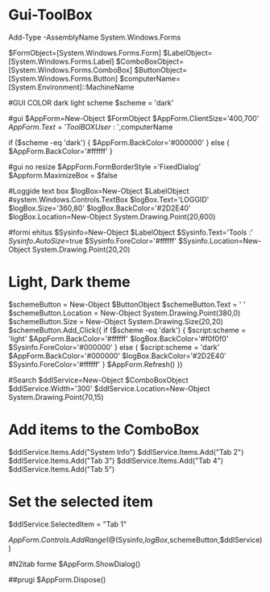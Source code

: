 # Gui-ToolBox

Add-Type -AssemblyName System.Windows.Forms

$FormObject=[System.Windows.Forms.Form]
$LabelObject=[System.Windows.Forms.Label]
$ComboBoxObject=[System.Windows.Forms.ComboBox]
$ButtonObject=[System.Windows.Forms.Button]
$computerName=[System.Environment]::MachineName

#GUI COLOR dark light scheme
$scheme = 'dark'

#gui
$AppForm=New-Object $FormObject
$AppForm.ClientSize='400,700'
$AppForm.Text='ToolBOX                                        User :',$computerName

if ($scheme -eq 'dark') {
    $AppForm.BackColor='#000000'
} else {
    $AppForm.BackColor='#ffffff'
}

#gui no resize
$AppForm.FormBorderStyle ='FixedDialog'
$Appform.MaximizeBox = $false

#Loggide text box
$logBox=New-Object $LabelObject #system.Windows.Controls.TextBox
$logBox.Text='LOGGID'
$logBox.Size='360,80'
$logBox.BackColor='#2D2E40'
$logBox.Location=New-Object System.Drawing.Point(20,600)

#formi ehitus
$Sysinfo=New-Object $LabelObject
$Sysinfo.Text='Tools :'
$Sysinfo.AutoSize=$true
$Sysinfo.ForeColor='#ffffff'
$Sysinfo.Location=New-Object System.Drawing.Point(20,20)

# Light, Dark theme
$schemeButton = New-Object $ButtonObject
$schemeButton.Text = '  '
$schemeButton.Location = New-Object System.Drawing.Point(380,0)
$schemeButton.Size = New-Object System.Drawing.Size(20,20)
$schemeButton.Add_Click({
    if ($scheme -eq 'dark') {
        $script:scheme = 'light'
        $AppForm.BackColor='#ffffff'
        $logBox.BackColor='#f0f0f0'
        $Sysinfo.ForeColor='#000000'
    } else {
        $script:scheme = 'dark'
        $AppForm.BackColor='#000000'
        $logBox.BackColor='#2D2E40'
        $Sysinfo.ForeColor='#ffffff'
    }
    $AppForm.Refresh()
})

#Search
$ddlService=New-Object $ComboBoxObject
$ddlService.Width='300'
$ddlService.Location=New-Object System.Drawing.Point(70,15)

# Add items to the ComboBox
$ddlService.Items.Add("System Info")
$ddlService.Items.Add("Tab 2")
$ddlService.Items.Add("Tab 3")
$ddlService.Items.Add("Tab 4")
$ddlService.Items.Add("Tab 5")

# Set the selected item
$ddlService.SelectedItem = "Tab 1"

$AppForm.Controls.AddRange(@($Sysinfo,$logBox,$schemeButton,$ddlService))

#N2itab forme
$AppForm.ShowDialog()

##prugi
$AppForm.Dispose()
